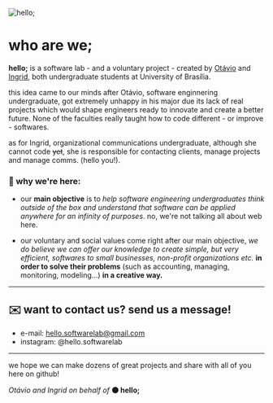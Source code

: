 ![hello;](https://user-images.githubusercontent.com/105679100/169171937-abc40737-e0d2-4842-a079-5a75fc621afb.gif)


# **who are we;**
<!--
> ### *English*

-->

**hello;** is a software lab - and a voluntary project - created by [Otávio](https://github.com/knz13) and [Ingrid](https://github.com/ingavell), both undergraduate students at University of Brasília.


this idea came to our minds after Otávio, software enginnering undergraduate, got extremely unhappy in his major due its lack of real projects which would shape engineers ready to innovate and create a better future. None of the faculties really taught how to code different - or improve - softwares.

as for Ingrid, organizational communications undergraduate, although she cannot code ~~yet~~, she is responsible for contacting clients, manage projects and manage comms. (hello you!).


### 👾 why we're here:

+ our **main objective** is to *help software engineering undergraduates think outside of the box and understand that software can be applied anywhere for an infinity of purposes*. no, we're not talking all about web here.


+ our voluntary and social values come right after our main objective,
*we do believe we can offer our knowledge to create simple, but very efficient, softwares to small businesses, non-profit organizations etc.* **in order to solve their problems** (such as accounting, managing, monitoring, modeling...) **in a creative way.**


<!--

> ### *Português do Brasil*


**hello;** é um laboratório de software - e um projeto voluntário - criado por Otávio e Ingrid, ambos estudantes de graduação na Universidade de Brasília.

a ideia nasceu quando Otávio, estudante de graduação de engenharia de software, se viu muito insatisfeito em seu curso por este não possuir projetos práticos que criassem profissionais preparados para inovar e criar um futuro mais promissor. Nenhuma de suas matérias realmente ensinou como programar de forma diferente - ou melhorar - softwares.

já Ingrid, estudante de graduação de comunicação organizacional, por mais que ela não sabe programar ~~ainda~~, ela é responsável por contatar clientes, gerenciar projetos e gerenciar as comunicações (oii!).

### 👾 porquê existimos:

+ nosso **objetivo principal** é *ajudar estudantes de graduação de engenharia de software saírem de sua zona de conforto e entenderem que software pode ser aplicado em qualquer lugar de forma quase infinita*. Não, nós não estamos falando só de web aqui.


+ nossos valores voluntários e sociais seguem logo depois de nosso objetivo principal, *nós acreditamos que oferecer nossos conhecimentos para criar simples, porém bem eficientes, softwares para pequenos negócios, ONG'S e etc.* **a fim de resolver seus problemas** (como contabilidade, gerenciamento, monitoramento, modelamento...) **de forma criativa**.

-->

***

## ✉️ want to contact us? send us a message!
+ e-mail: hello.softwarelab@gmail.com
+ instagram: @hello.softwarelab

***

we hope we can make dozens of great projects and share with all of you here on github!

*Otávio and Ingrid on behalf of*
**🟠 hello;**



